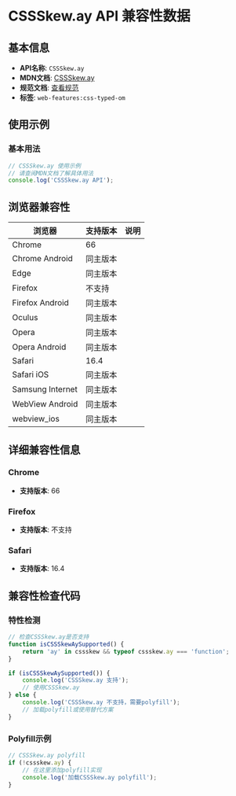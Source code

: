 # CSSSkew.ay API 兼容性数据

## 基本信息

- **API名称**: `CSSSkew.ay`
- **MDN文档**: [CSSSkew.ay](https://developer.mozilla.org/docs/Web/API/CSSSkew/ay)
- **规范文档**: [查看规范](https://drafts.css-houdini.org/css-typed-om/#dom-cssskew-ay)
- **标签**: `web-features:css-typed-om`

## 使用示例

### 基本用法

```javascript
// CSSSkew.ay 使用示例
// 请查阅MDN文档了解具体用法
console.log('CSSSkew.ay API');
```

## 浏览器兼容性

| 浏览器 | 支持版本 | 说明 |
|--------|----------|------|
| Chrome | 66 |  |
| Chrome Android | 同主版本 |  |
| Edge | 同主版本 |  |
| Firefox | 不支持 |  |
| Firefox Android | 同主版本 |  |
| Oculus | 同主版本 |  |
| Opera | 同主版本 |  |
| Opera Android | 同主版本 |  |
| Safari | 16.4 |  |
| Safari iOS | 同主版本 |  |
| Samsung Internet | 同主版本 |  |
| WebView Android | 同主版本 |  |
| webview_ios | 同主版本 |  |

## 详细兼容性信息

### Chrome

- **支持版本**: 66

### Firefox

- **支持版本**: 不支持

### Safari

- **支持版本**: 16.4

## 兼容性检查代码

### 特性检测

```javascript
// 检查CSSSkew.ay是否支持
function isCSSSkewAySupported() {
    return 'ay' in cssskew && typeof cssskew.ay === 'function';
}

if (isCSSSkewAySupported()) {
    console.log('CSSSkew.ay 支持');
    // 使用CSSSkew.ay
} else {
    console.log('CSSSkew.ay 不支持，需要polyfill');
    // 加载polyfill或使用替代方案
}
```

### Polyfill示例

```javascript
// CSSSkew.ay polyfill
if (!cssskew.ay) {
    // 在这里添加polyfill实现
    console.log('加载CSSSkew.ay polyfill');
}
```

